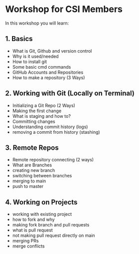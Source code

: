 # Workshop for CSI Members
In this workshop you will learn:

## 1. Basics
- What is Git, Github and version control
- Why is it used/needed
- How to install git
- Some basic cmd commands
- GitHub Accounts and Repositories
- How to make a repository (3 Ways)

## 2. Working with Git (Locally on Terminal)
- Initializing a Git Repo (2 Ways)
- Making the first change
- What is staging and how to?
- Committing changes 
- Understanding commit history (logs)
- removing a commit from history (stashing)

## 3. Remote Repos
- Remote repository connecting (2 ways)
- What are Branches
- creating new branch
- switching between branches
- merging to main
- push to master

## 4. Working on Projects
- working with existing project
- how to fork and why
- making fork branch and pull requests
- what is pull request
- not making pull request directly on main
- merging PRs
- merge conflicts

